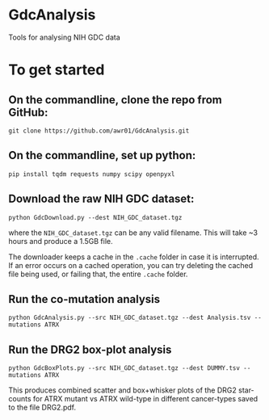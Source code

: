 # GdcAnalysis
Tools for analysing NIH GDC data

# To get started

## On the commandline, clone the repo from GitHub:
```
git clone https://github.com/awr01/GdcAnalysis.git
```

## On the commandline, set up python:
```
pip install tqdm requests numpy scipy openpyxl
```

## Download the raw NIH GDC dataset:
```
python GdcDownload.py --dest NIH_GDC_dataset.tgz
```
where the `NIH_GDC_dataset.tgz` can be any valid filename. This will take ~3 hours and produce a 1.5GB file.

The downloader keeps a cache in the `.cache` folder in case it is interrupted. If an error occurs on a cached operation, you can try deleting the cached file being used, or failing that, the entire `.cache` folder.

## Run the co-mutation analysis
```
python GdcAnalysis.py --src NIH_GDC_dataset.tgz --dest Analysis.tsv --mutations ATRX
```

## Run the DRG2 box-plot analysis
```
python GdcBoxPlots.py --src NIH_GDC_dataset.tgz --dest DUMMY.tsv --mutations ATRX
```
This produces combined scatter and box+whisker plots of the DRG2 star-counts for ATRX mutant vs ATRX wild-type in different cancer-types saved to the file DRG2.pdf.
